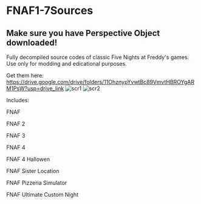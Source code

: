 # FNAF1-7Sources

## Make sure you have Perspective Object downloaded!

Fully decompiled source codes of classic Five Nights at Freddy's games. Use only for modding and edicational purposes.

Get them here: https://drive.google.com/drive/folders/11OhznypYvwtBc89VmvtHBROYgARM1PsW?usp=drive_link
![scr1](https://github.com/user-attachments/assets/9bcee3b4-c124-464c-9e13-18bf01c63449)
![scr2](https://github.com/user-attachments/assets/0750b891-a5c9-41c9-975d-1f5535745dbc)

Includes:

FNAF

FNAF 2

FNAF 3

FNAF 4

FNAF 4 Hallowen

FNAF Sister Location

FNAF Pizzeria Simulator

FNAF Ultimate Custom Night

